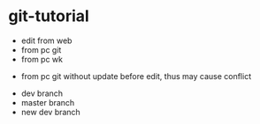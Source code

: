 # git-tutorial
- edit from web
- from pc git
- from pc wk
* from pc git without update before edit, thus may cause conflict
- dev branch
- master branch
- new dev branch

